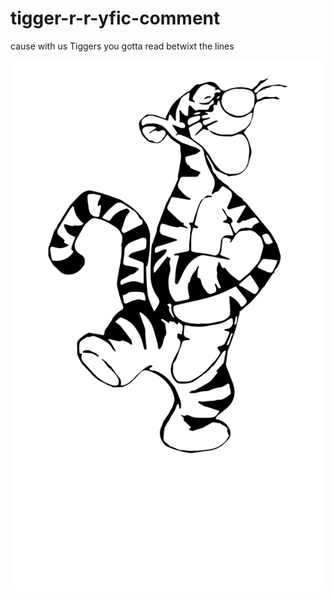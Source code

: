 # tigger-r-r-yfic-comment

cause with us Tiggers you gotta read betwixt the lines

![](img/tigger.svg)
